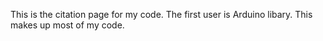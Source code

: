This is the citation page for my code. The first user is Arduino libary. This makes up most of my code. 
